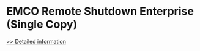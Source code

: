 # EMCO Remote Shutdown Enterprise (Single Copy)
[>> Detailed information](https://secure.shareit.com/shareit/product.html?productid=300807632&affiliateid=200057808)
